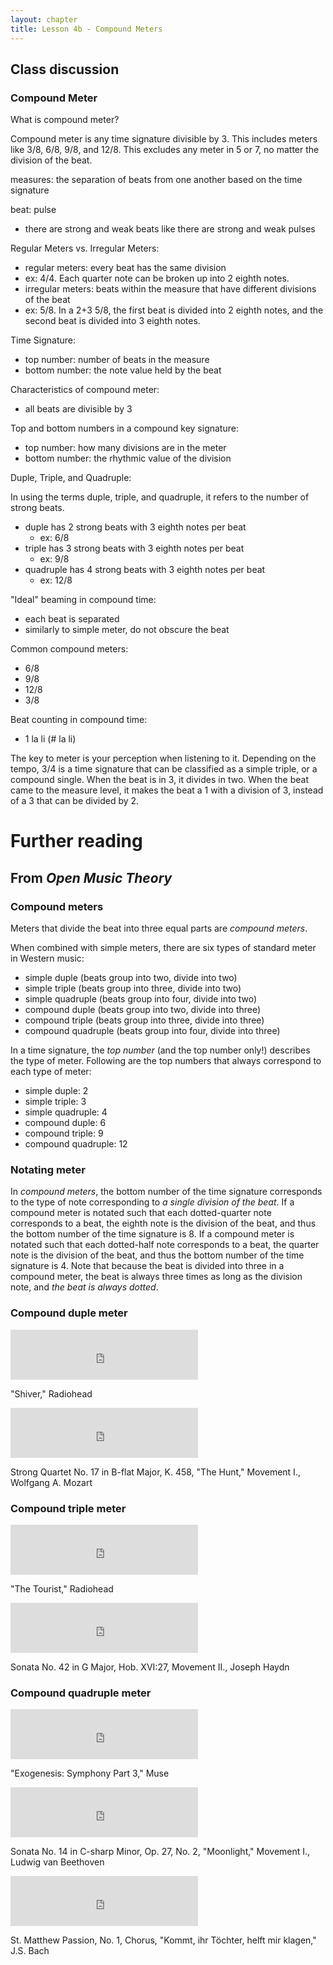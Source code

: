 ```yaml
---
layout: chapter
title: Lesson 4b - Compound Meters
---
```


## Class discussion

### Compound Meter

What is compound meter?

Compound meter is any time signature divisible by 3. 
This includes meters like 3/8, 6/8, 9/8, and 12/8. 
This excludes any meter in 5 or 7, no matter the division of the beat.

measures: the separation of beats from one another based on the time signature

beat: pulse
 - there are strong and weak beats like there are strong and weak pulses

Regular Meters vs. Irregular Meters:
 
 - regular meters: every beat has the same division
  - ex: 4/4. Each quarter note can be broken up into 2 eighth notes.
 - irregular meters: beats within the measure that have different divisions of the beat
  - ex: 5/8. In a 2+3 5/8, the first beat is divided into 2 eighth notes, and the second beat is divided into 3 eighth notes.
  
Time Signature: 
- top number: number of beats in the measure
- bottom number: the note value held by the beat
  
Characteristics of compound meter:
- all beats are divisible by 3

Top and bottom numbers in a compound key signature:
- top number: how many divisions are in the meter
- bottom number: the rhythmic value of the division

Duple, Triple, and Quadruple:

In using the terms duple, triple, and quadruple, it refers to the number of strong beats. 
- duple has 2 strong beats with 3 eighth notes per beat
    - ex: 6/8
- triple has 3 strong beats with 3 eighth notes per beat
    - ex: 9/8
- quadruple has 4 strong beats with 3 eighth notes per beat
    - ex: 12/8
  
"Ideal" beaming in compound time:
- each beat is separated 
- similarly to simple meter, do not obscure the beat

Common compound meters:
- 6/8
- 9/8
- 12/8
- 3/8

Beat counting in compound time:
- 1 la li (# la li)

The key to meter is your perception when listening to it. 
Depending on the tempo, 3/4 is a time signature that can be classified as a simple triple, or a compound single. 
When the beat is in 3, it divides in two. 
When the beat came to the measure level, it makes the beat a 1 with a division of 3, instead of a 3 that can be divided by 2. 




# Further reading

## From *Open Music Theory*

### Compound meters

Meters that divide the beat into three equal parts are *compound meters*. 

When combined with simple meters, there are six types of standard meter in Western music:

- simple duple (beats group into two, divide into two)
- simple triple (beats group into three, divide into two)
- simple quadruple (beats group into four, divide into two)
- compound duple (beats group into two, divide into three)
- compound triple (beats group into three, divide into three)
- compound quadruple (beats group into four, divide into three)

In a time signature, the *top number* (and the top number only!) describes the type of meter. Following are the top numbers that always correspond to each type of meter:

- simple duple: 2
- simple triple: 3
- simple quadruple: 4
- compound duple: 6
- compound triple: 9
- compound quadruple: 12

### Notating meter

In *compound meters*, the bottom number of the time signature corresponds to the type of note corresponding to *a single division of the beat*. If a compound meter is notated such that each dotted-quarter note corresponds to a beat, the eighth note is the division of the beat, and thus the bottom number of the time signature is 8. If a compound meter is notated such that each dotted-half note corresponds to a beat, the quarter note is the division of the beat, and thus the bottom number of the time signature is 4. Note that because the beat is divided into three in a compound meter, the beat is always three times as long as the division note, and *the beat is always dotted*.

### Compound duple meter

<iframe src="https://embed.spotify.com/?uri=spotify:track:0qksx8mV28lztYIZ1om8ml" width="300" height="80" frameborder="0" allowtransparency="true"></iframe><p class="caption">"Shiver," Radiohead</p>

<iframe src="https://embed.spotify.com/?uri=spotify:track:1w6C2YqIHygosg9OY6v7Wl" width="300" height="80" frameborder="0" allowtransparency="true"></iframe><p class="caption">Strong Quartet No. 17 in B-flat Major, K. 458, "The Hunt," Movement I., Wolfgang A. Mozart</p>


### Compound triple meter

<iframe src="https://embed.spotify.com/?uri=spotify:track:40J9dEDG0unV6LyYOHfMi9" width="300" height="80" frameborder="0" allowtransparency="true"></iframe><p class="caption">"The Tourist," Radiohead</p>

<iframe src="https://embed.spotify.com/?uri=spotify:track:4mu9wgDkwUSbOGvx2iQfFf" width="300" height="80" frameborder="0" allowtransparency="true"></iframe><p class="caption">Sonata No. 42 in G Major, Hob. XVI:27, Movement II., Joseph Haydn</p>


### Compound quadruple meter

<iframe src="https://embed.spotify.com/?uri=spotify:track:76ZDwA8uTyMys4LIS3pBUX" width="300" height="80" frameborder="0" allowtransparency="true"></iframe><p class="caption">"Exogenesis: Symphony Part 3," Muse</p>

<iframe src="https://embed.spotify.com/?uri=spotify:track:70TI9J2rsGIuXyFqVzOswh" width="300" height="80" frameborder="0" allowtransparency="true"></iframe><p class="caption">Sonata No. 14 in C-sharp Minor, Op. 27, No. 2, "Moonlight," Movement I., Ludwig van Beethoven</p>

<iframe src="https://embed.spotify.com/?uri=spotify:track:6M1Eo5wuTl8f5qbpLCuph0" width="300" height="80" frameborder="0" allowtransparency="true"></iframe><p class="caption">St. Matthew Passion, No. 1, Chorus, "Kommt, ihr Töchter, helft mir klagen," J.S. Bach</p>
